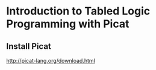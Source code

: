 # Introduction to Tabled Logic Programming with Picat

## Install Picat

http://picat-lang.org/download.html
